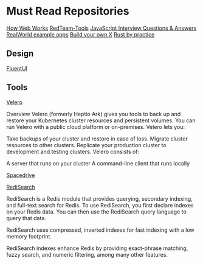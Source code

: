 # Must Read Repositories

[How Web Works](https://github.com/vasanthk/how-web-works)
[RedTeam-Tools](https://github.com/A-poc/RedTeam-Tools)
[JavaScript Interview Questions & Answers](https://github.com/sudheerj/javascript-interview-questions)
[RealWorld example apps](https://github.com/gothinkster/realworld)
[Build your own X](https://github.com/codecrafters-io/build-your-own-x)
[Rust by practice](https://github.com/sunface/rust-by-practice)

## Design

[FluentUI](https://github.com/microsoft/fluentui)

## Tools

[Velero](https://github.com/vmware-tanzu/velero)

Overview
Velero (formerly Heptio Ark) gives you tools to back up and restore your Kubernetes cluster resources and persistent volumes. You can run Velero with a public cloud platform or on-premises. Velero lets you:

Take backups of your cluster and restore in case of loss.
Migrate cluster resources to other clusters.
Replicate your production cluster to development and testing clusters.
Velero consists of:

A server that runs on your cluster
A command-line client that runs locally

[Spacedrive](https://github.com/spacedriveapp/spacedrive)

[RediSearch](https://github.com/RediSearch/RediSearch)

RediSearch is a Redis module that provides querying, secondary indexing, and full-text search for Redis. To use RediSearch, you first declare indexes on your Redis data. You can then use the RediSearch query language to query that data.

RediSearch uses compressed, inverted indexes for fast indexing with a low memory footprint.

RediSearch indexes enhance Redis by providing exact-phrase matching, fuzzy search, and numeric filtering, among many other features.